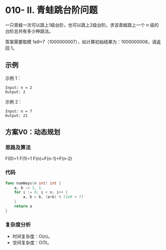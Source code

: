 # 010- II. 青蛙跳台阶问题

一只青蛙一次可以跳上1级台阶，也可以跳上2级台阶。求该青蛙跳上一个 n 级的台阶总共有多少种跳法。

答案需要取模 1e9+7（1000000007），如计算初始结果为：1000000008，请返回 1。

## 示例

示例 1：

```bigquery
Input: n = 2
Output: 2
```

示例 2：

```bigquery
Input: n = 7
Output: 21
```

## 方案V0：动态规划

### 思路及算法

F(0)=1
F(1)=1
F(n)=F(n-1)+F(n-2)

### 代码

```go
func numWays(n int) int {
	a, b := 1, 1
	for i := 0; i < n; i++ {
		a, b = b, (a+b) % (1e9 + 7)
	}
	return a
}
```

### 复杂度分析

- 时间复杂度：O(n)。
- 空间复杂度：O(1)。